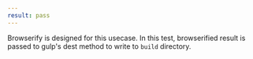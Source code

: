 ```yaml
---
result: pass
---
```


Browserify is designed for this usecase.
In this test, browserified result is passed to gulp's dest method to write to `build` directory.
